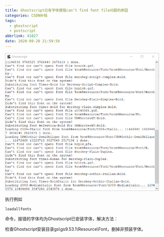 ```yaml
---
title: Ghostscript已有字体报错can‘t find font file问题的原因
categories: CSDN补档
tags:
  - ghostscript
  - postscript
abbrlink: 41027
date: 2020-09-20 21:59:59
---
```


![img](2020-09/20200920215819386.png)

执行例如

```
loadallfonts
```

 命令，报错的字体均为Ghostscript已安装字体，解决方法：

检查Ghostscript安装目录gs\gs9.53.1\Resource\Font，删掉非预装字体。